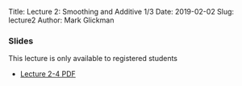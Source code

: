 Title: Lecture 2: Smoothing and Additive 1/3
Date: 2019-02-02
Slug: lecture2
Author: Mark Glickman




### Slides
This lecture is only available to registered students

- [Lecture 2-4 PDF](https://canvas.harvard.edu/courses/48088/files/7282186?module_item_id=484111)
